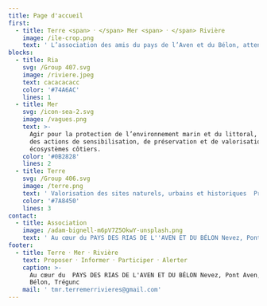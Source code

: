 ```yaml
---
title: Page d'accueil
first:
  - title: Terre <span> ⸱ </span> Mer <span> ⸱ </span> Rivière
    image: /ile-crop.png
    text: ' L’association des amis du pays de l’Aven et du Bélon, attentive à son environnement.'
blocks:
  - title: Ria
    svg: /Group 407.svg
    image: /riviere.jpeg
    text: cacacacacc
    color: '#74A6AC'
    lines: 1
  - title: Mer
    svg: /icon-sea-2.svg
    image: /vagues.png
    text: >-
      Agir pour la protection de l’environnement marin et du littoral, à travers
      des actions de sensibilisation, de préservation et de valorisation des
      écosystèmes côtiers.
    color: '#0B2828'
    lines: 2
  - title: Terre
    svg: /Group 406.svg
    image: /terre.png
    text: ' Valorisation des sites naturels, urbains et historiques  Préservation et aménagements raisonnés du territoire'
    color: '#7A8450'
    lines: 3
contact:
  - title: Association
    image: /adam-bignell-m6pV7Z5OkwY-unsplash.png
    text: ' Au cœur du PAYS DES RIAS DE L''AVEN ET DU BÉLON Nevez, Pont Aven, Riec sur Bélon, Trégunc'
footer:
  - title: Terre ⸱ Mer ⸱ Rivière
    text: Proposer ⸱ Informer ⸱ Participer ⸱ Alerter
    caption: >-
      Au cœur du  PAYS DES RIAS DE L'AVEN ET DU BÉLON Nevez, Pont Aven, Riec sur
      Bélon, Trégunc
    mail: ' tmr.terremerrivieres@gmail.com'
---
```


